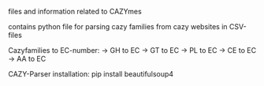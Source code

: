 files and information related to CAZYmes

contains python file for parsing cazy families from cazy websites in CSV-files

Cazyfamilies to EC-number: -> GH to EC -> GT to EC -> PL to EC -> CE to EC -> AA to EC

CAZY-Parser installation:
pip install beautifulsoup4
